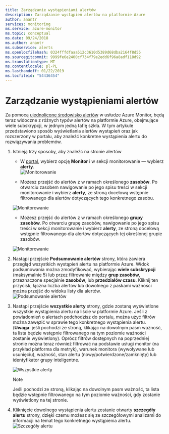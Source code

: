 ```yaml
---
title: Zarządzanie wystąpieniami alertów
description: Zarządzanie wystąpień alertów na platformie Azure
author: anantr
services: monitoring
ms.service: azure-monitor
ms.topic: conceptual
ms.date: 09/24/2018
ms.author: anantr
ms.subservice: alerts
ms.openlocfilehash: 0324fffdfaaa512c3610d5389d68dba2164f8d55
ms.sourcegitcommit: 9999fe6e2400cf734f79e2edd6f96a8adf118d92
ms.translationtype: MT
ms.contentlocale: pl-PL
ms.lasthandoff: 01/22/2019
ms.locfileid: "54436454"
---
```

# <a name="manage-alert-instances"></a>Zarządzanie wystąpieniami alertów
Za pomocą [ujednolicone środowisko alertów](https://aka.ms/azure-alerts-overview) w usłudze Azure Monitor, będą teraz widoczne z różnych typów alertów na platformie Azure, obejmujące wiele subskrypcji, w jednym jedną taflę szkła. W tym artykule przedstawiono sposób wyświetlania alertów wystąpień oraz jak rozszerzony w portalu, aby znaleźć konkretne wystąpienia alertu do rozwiązywania problemów.

1. Istnieją trzy sposoby, aby znaleźć na stronie alertów

   + W [portal](https://portal.azure.com/), wybierz opcję **Monitor** i w sekcji monitorowanie — wybierz **alerty**.  
    ![Monitorowanie](media/alerts-managing-alert-instances/monitoring-alerts-managing-alert-instances-toc.jpg)
  
   + Możesz przejść do alertów z w ramach określonego **zasobów**. Po otwarciu zasobem nawigowanie po jego spisu treści w sekcji monitorowanie i wybierz **alerty**, ze stroną docelową wstępnie filtrowanego dla alertów dotyczących tego konkretnego zasobu.
   
    ![Monitorowanie](media/alerts-managing-alert-instances/alert-resource.JPG)
    
   + Możesz przejść do alertów z w ramach określonego **grupy zasobów**. Po otwarciu grupę zasobów, nawigowanie po jego spisu treści w sekcji monitorowanie i wybierz **alerty**, ze stroną docelową wstępnie filtrowanego dla alertów dotyczących tej określonej grupie zasobów.    
   
    ![Monitorowanie](media/alerts-managing-alert-instances/alert-rg.JPG)

1.  Nastąpi przejście **Podsumowanie alertów** strony, która zawiera przegląd wszystkich wystąpień alertu na platformie Azure. Widok podsumowania można zmodyfikować, wybierając **wiele subskrypcji** (maksymalnie 5) lub przez filtrowanie między **grup zasobów**, przeznaczone specjalnie **zasobów**, lub **przedziałów czasu**. Kliknij ten przycisk, łączna liczba alertów lub dowolnego z paskami ważności można przejść do widoku listy dla alertów.     
    ![Podsumowanie alertów](media/alerts-managing-alert-instances/alerts-summary.jpg)
 
1.  Nastąpi przejście **wszystkie alerty** strony, gdzie zostaną wyświetlone wszystkie wystąpienia alertu na liście w platformie Azure. Jeśli z powiadomień o alertach podchodzisz do portalu, można użyć filtrów można zawęzić w sprawie tego konkretnego wystąpienia alertu. (**Uwaga**: jeśli pochodzi ze stroną, klikając na dowolnym pasm ważność, ta lista będzie wstępnie filtrowanego na tym poziomie ważności zostanie wyświetlony). Oprócz filtrów dostępnych na poprzedniej stronie można teraz również filtrować na podstawie usługi monitor (na przykład platforma dla metryk), warunek monitora (wywoływane lub usunięciu), ważność, stan alertu (nowy/potwierdzone/zamknięty) lub identyfikator grupy inteligentne.

    ![Wszystkie alerty](media/alerts-managing-alert-instances/all-alerts.jpg)

    > [!NOTE]
    >  Jeśli pochodzi ze stroną, klikając na dowolnym pasm ważność, ta lista będzie wstępnie filtrowanego na tym poziomie ważności, gdy zostanie wyświetlony na tej stronie.
 
1.  Kliknięcie dowolnego wystąpienia alertu zostanie otwarty **szczegóły alertu** strony, dzięki czemu możesz się ze szczegółowymi analizami do informacji na temat tego konkretnego wystąpienia alertu.   
![Szczegóły alertu](media/alerts-managing-alert-instances/alert-details.jpg)  

